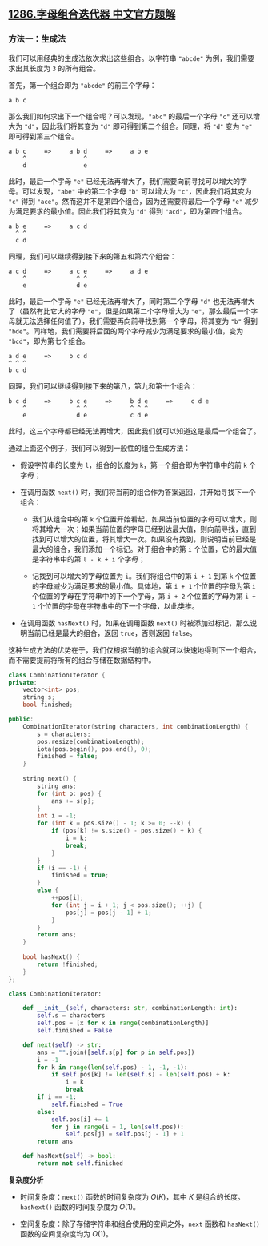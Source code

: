 ## [1286.字母组合迭代器 中文官方题解](https://leetcode.cn/problems/iterator-for-combination/solutions/100000/zi-mu-zu-he-die-dai-qi-by-leetcode-solution)

### 方法一：生成法

我们可以用经典的生成法依次求出这些组合。以字符串 `"abcde"` 为例，我们需要求出其长度为 `3` 的所有组合。

首先，第一个组合即为 `"abcde"` 的前三个字母：

```
a b c
```

那么我们如何求出下一个组合呢？可以发现，`"abc"` 的最后一个字母 `"c"` 还可以增大为 `"d"`，因此我们将其变为 `"d"` 即可得到第二个组合。同理，将 `"d"` 变为 `"e"` 即可得到第三个组合。

```
a b c     =>     a b d     =>     a b e
    ^                ^
    d                e
```

此时，最后一个字母 `"e"` 已经无法再增大了，我们需要向前寻找可以增大的字母。可以发现，`"abe"` 中的第二个字母 `"b"` 可以增大为 `"c"`，因此我们将其变为 `"c"` 得到 `"ace"`。然而这并不是第四个组合，因为还需要将最后一个字母 `"e"` 减少为满足要求的最小值。因此我们将其变为 `"d"` 得到 `"acd"`，即为第四个组合。

```
a b e     =>     a c d
  ^ ^
  c d
```

同理，我们可以继续得到接下来的第五和第六个组合：

```
a c d     =>     a c e     =>     a d e
    ^              ^ ^
    e              d e
```

此时，最后一个字母 `"e"` 已经无法再增大了，同时第二个字母 `"d"` 也无法再增大了（虽然有比它大的字母 `"e"`，但是如果第二个字母增大为 `"e"`，那么最后一个字母就无法选择任何值了），我们需要再向前寻找到第一个字母，将其变为 `"b"` 得到 `"bde"`。同样地，我们需要将后面的两个字母减少为满足要求的最小值，变为 `"bcd"`，即为第七个组合。

```
a d e     =>     b c d
^ ^ ^
b c d
```

同理，我们可以继续得到接下来的第八，第九和第十个组合：

```
b c d     =>     b c e     =>     b d e     =>     c d e
    ^              ^ ^            ^ ^ ^
    e              d e            c d e
```

此时，这三个字母都已经无法再增大，因此我们就可以知道这是最后一个组合了。

通过上面这个例子，我们可以得到一般性的组合生成方法：

- 假设字符串的长度为 `l`，组合的长度为 `k`，第一个组合即为字符串中的前 `k` 个字母；

- 在调用函数 `next()` 时，我们将当前的组合作为答案返回，并开始寻找下一个组合：

  - 我们从组合中的第 `k` 个位置开始看起，如果当前位置的字母可以增大，则将其增大一次；如果当前位置的字母已经到达最大值，则向前寻找，直到找到可以增大的位置，将其增大一次。如果没有找到，则说明当前已经是最大的组合，我们添加一个标记。对于组合中的第 `i` 个位置，它的最大值是字符串中的第 `l - k + i` 个字母；

  - 记找到可以增大的字母位置为 `i`。我们将组合中的第 `i + 1` 到第 `k` 个位置的字母减少为满足要求的最小值。具体地，第 `i + 1` 个位置的字母为第 `i` 个位置的字母在字符串中的下一个字母，第 `i + 2` 个位置的字母为第 `i + 1` 个位置的字母在字符串中的下一个字母，以此类推。

- 在调用函数 `hasNext()` 时，如果在调用函数 `next()` 时被添加过标记，那么说明当前已经是最大的组合，返回 `true`，否则返回 `false`。

这种生成方法的优势在于，我们仅根据当前的组合就可以快速地得到下一个组合，而不需要提前将所有的组合存储在数据结构中。

```C++ [sol1-C++]
class CombinationIterator {
private:
    vector<int> pos;
    string s;
    bool finished;

public:
    CombinationIterator(string characters, int combinationLength) {
        s = characters;
        pos.resize(combinationLength);
        iota(pos.begin(), pos.end(), 0);
        finished = false;
    }
    
    string next() {
        string ans;
        for (int p: pos) {
            ans += s[p];
        }
        int i = -1;
        for (int k = pos.size() - 1; k >= 0; --k) {
            if (pos[k] != s.size() - pos.size() + k) {
                i = k;
                break;
            }
        }
        if (i == -1) {
            finished = true;
        }
        else {
            ++pos[i];
            for (int j = i + 1; j < pos.size(); ++j) {
                pos[j] = pos[j - 1] + 1;
            }
        }
        return ans;
    }
    
    bool hasNext() {
        return !finished;
    }
};
```

```Python [sol1-Python3]
class CombinationIterator:

    def __init__(self, characters: str, combinationLength: int):
        self.s = characters
        self.pos = [x for x in range(combinationLength)]
        self.finished = False

    def next(self) -> str:
        ans = "".join([self.s[p] for p in self.pos])
        i = -1
        for k in range(len(self.pos) - 1, -1, -1):
            if self.pos[k] != len(self.s) - len(self.pos) + k:
                i = k
                break
        if i == -1:
            self.finished = True
        else:
            self.pos[i] += 1
            for j in range(i + 1, len(self.pos)):
                self.pos[j] = self.pos[j - 1] + 1
        return ans

    def hasNext(self) -> bool:
        return not self.finished
```

**复杂度分析**

- 时间复杂度：`next()` 函数的时间复杂度为 $O(K)$，其中 $K$ 是组合的长度。`hasNext()` 函数的时间复杂度为 $O(1)$。

- 空间复杂度：除了存储字符串和组合使用的空间之外，`next` 函数和 `hasNext()` 函数的空间复杂度均为 $O(1)$。